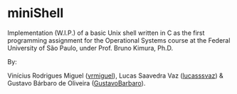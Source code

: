 # miniShell

Implementation (W.I.P.) of a basic Unix shell written in C as the first programming assignment for the Operational Systems course at the Federal University of São Paulo, under Prof. Bruno Kimura, Ph.D.

By:

   Vinícius Rodrigues Miguel ([vrmiguel](https://github.com/vrmiguel)), Lucas Saavedra Vaz ([lucasssvaz](https://github.com/lucasssvaz)) & Gustavo Bárbaro de Oliveira ([GustavoBarbaro](https://github.com/GustavoBarbaro)).
